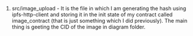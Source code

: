 1. src/image_upload - It is the file in which I am generating the hash using ipfs-http-client and storing it in the init state of my contract called image_contract (that is just something which I did previously). The main thing is geeting the CID of the image in diagram folder.